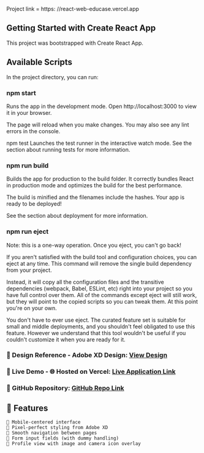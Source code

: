 Project link = https: //react-web-educase.vercel.app

## Getting Started with Create React App
This project was bootstrapped with Create React App.

## Available Scripts
In the project directory, you can run:

### npm start
Runs the app in the development mode.
Open http://localhost:3000 to view it in your browser.

The page will reload when you make changes.
You may also see any lint errors in the console.

npm test
Launches the test runner in the interactive watch mode.
See the section about running tests for more information.

### npm run build
Builds the app for production to the build folder.
It correctly bundles React in production mode and optimizes the build for the best performance.

The build is minified and the filenames include the hashes.
Your app is ready to be deployed!

See the section about deployment for more information.

### npm run eject
Note: this is a one-way operation. Once you eject, you can't go back!

If you aren't satisfied with the build tool and configuration choices, you can eject at any time. This command will remove the single build dependency from your project.

Instead, it will copy all the configuration files and the transitive dependencies (webpack, Babel, ESLint, etc) right into your project so you have full control over them. All of the commands except eject will still work, but they will point to the copied scripts so you can tweak them. At this point you're on your own.

You don't have to ever use eject. The curated feature set is suitable for small and middle deployments, and you shouldn't feel obligated to use this feature. However we understand that this tool wouldn't be useful if you couldn't customize it when you are ready for it.

### 📌 Design Reference - Adobe XD Design: [View Design](https://xd.adobe.com/view/b68eea25-003d-4a5d-8fdd-d463eeb20b32-e3dd)
### 🚀 Live Demo - 🌐 Hosted on Vercel: [Live Application Link](https://react-web-educase.vercel.app)
### 📁 GitHub Repository: [GitHub Repo Link](https://github.com/AasrithaChandu/Educase-Assignment)
## 📝 Features 
    📱 Mobile-centered interface 
    🎯 Pixel-perfect styling from Adobe XD 
    🔁 Smooth navigation between pages 
    🔐 Form input fields (with dummy handling) 
    👤 Profile view with image and camera icon overlay
